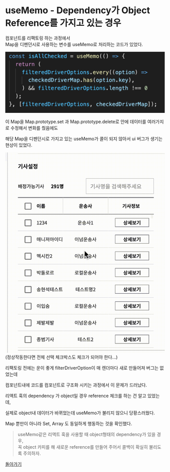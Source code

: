 # useMemo - Dependency가 Object Reference를 가지고 있는 경우

컴포넌트를 리팩토링 하는 과정에서  
Map을 디펜던시로 사용하는 변수를 useMemo로 처리하는 코드가 있었다.

![map code](./1.png)

이 Map을 Map.prototype.set 과 Map.prototype.delete로 안에 데이터를 여러가지로 수정해서 변화를 줬음에도

해당 Map을 디펜던시로 가지고 있는 useMemo가 콜이 되지 않아서 ui 버그가 생기는 현상이 있었다.

![bug gif](./3.gif)
(정상작동한다면 전체 선택 체크박스도 체크가 되어야 한다...)

리팩토링 전에는 운이 좋게 filterDriverOption이 매 렌더마다 새로 만들어져 버그는 없었는데

컴포넌트내에 코드를 컴포넌트로 구조화 시키는 과정에서 이 문제가 드러났다.

리액트 훅의 dependency 가 object일 경우 reference 체크를 하는 건 알고 있었는데,

실제로 object내 데이터가 바뀌었는데 useMemo가 불리지 않으니 당황스러웠다.

Map 뿐만이 아니라 Set, Array 도 동일하게 행동하는 것을 확인했다.

> useMemo같은 리액트 훅을 사용할 때 object형태의 dependency가 있을 경우,  
> 꼭 object 카피를 해 새로운 reference를 만들어 주어서 콜백이 확실히 불리도록 주의하자.

[돌아가기](/README.md)
